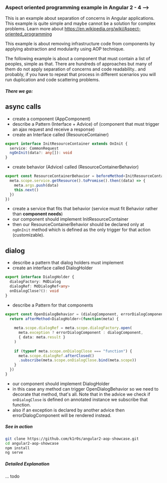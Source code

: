 ### Aspect oriented programming example in Angular 2 - 4 -->

This is an example about separation of concerns in Angular applications. This example is quite simple and maybe cannot be a solution for complex problems. Learn more about https://en.wikipedia.org/wiki/Aspect-oriented_programming

This example is about removing infrastructure code from components by applying abstraction and modularity using AOP technique.

The following example is about a component that must contain a list of peoples, simple as that. There are hundreds of approaches but many of them do not apply separation of concerns and code readability.. and probably, if you have to repeat that process in different scenarios you will run duplication and code scattering problems.

##### There we go:

## async calls

- create a component (AppComponent)
- describe a Pattern (Interface + Advice) of (component that must trigger an ajax request and receive a response)
- create an Interface called (ResourceContainer)
```typescript
export interface InitResourceContainer extends OnInit {
  service: CommonRequest
  ngOnInit(data?: any[]): void
}
```
- create behavior (Advice) called (ResourceContainerBehavior)
```typescript
export const ResourceContainerBehavior = beforeMethod<InitResourceContainer, "ngOnInit">(function(meta) {
  meta.scope.service.getResource().toPromise().then((data) => {
    meta.args.push(data)
    this.next()
  })
})
```
- create a service that fits that behavior (service must fit Behavior rather than **component needs**)
- our component should implement InitResourceContainer
- then our ResourceContainerBehavior should be declared only at `ngOnInit` method which is defined as the only trigger for that action (customizable).

## dialog

- describe a pattern that dialog holders must implement
- create an interface called DialogHolder
```typescript
export interface DialogHolder {
  dialogFactory: MdDialog
  dialogRef: MdDialogRef<any>
  onDialogClose?(): void
}
```
- describe a Pattern for that components
```typescript
export const OpenDialogBehavior = (dialogComponent, errorDialogComponent = ErrorDialogComponent) => {
  return afterMethod<DialogHolder>(function(meta) {
    
    meta.scope.dialogRef = meta.scope.dialogFactory.open(
      meta.exception ? errorDialogComponent : dialogComponent, 
      { data: meta.result }
    )
    
    if (typeof meta.scope.onDialogClose === "function") {
      meta.scope.dialogRef.afterClosed()
      .subscribe(meta.scope.onDialogClose.bind(meta.scope))
    }
  })
}
```
- our component should implement DialogHolder
- in this case any method can trigger OpenDialogBehavior so we need to decorate that method, that's all. Note that in the advice we check if `onDialogClose` is defined on annotated instance we subscribe that function.
- also if an exception is declared by another advice then errorDialogComponent will be rendered instead.
 

##### See in action

```bash
git clone https://github.com/k1r0s/angular2-aop-showcase.git
cd angular2-aop-showcase
npm install
ng serve
```

##### Detailed Explanation

... todo
